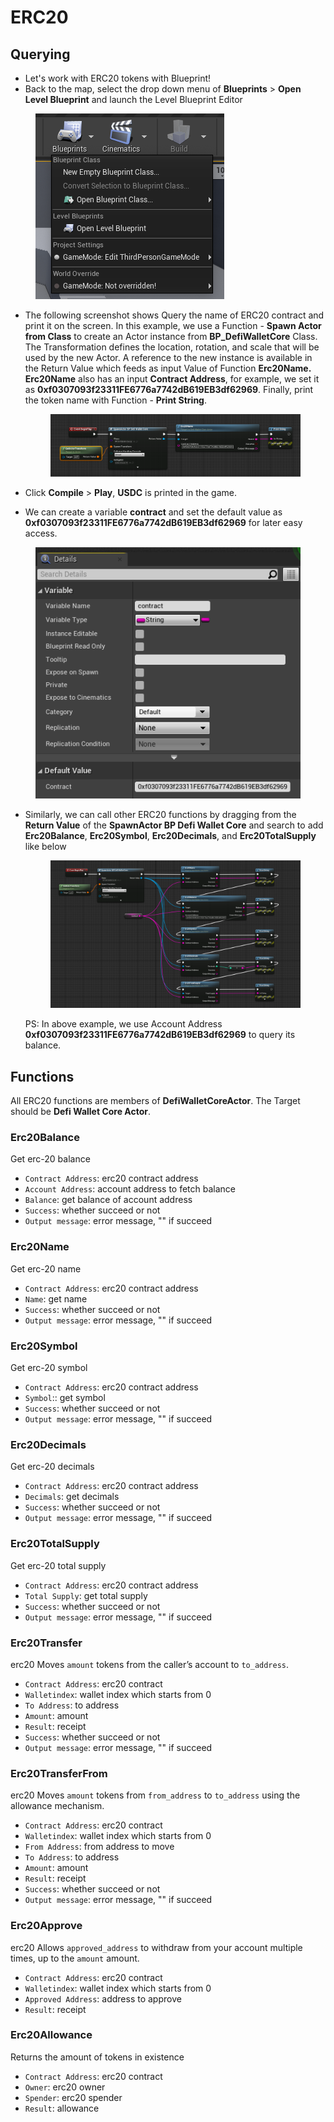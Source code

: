 # ERC20

## Querying

* Let's work with ERC20 tokens with Blueprint!
* Back to the map, select the drop down menu of **Blueprints** > **Open Level Blueprint** and launch the Level Blueprint Editor

<figure><img src="../../../.gitbook/assets/image (5).png" alt=""><figcaption></figcaption></figure>

*   The following screenshot shows Query the name of ERC20 contract and print it on the screen. In this example, we use a Function - **Spawn Actor from Class** to create an Actor instance from **BP\_DefiWalletCore** Class. The Transformation defines the location, rotation, and scale that will be used by the new Actor. A reference to the new instance is available in the Return Value which feeds as input Value of Function **Erc20Name. Erc20Name** also has an input **Contract Address**, for example, we set it as **0xf0307093f23311FE6776a7742dB619EB3df62969**. Finally, print the token name with Function - **Print String**.

    <figure><img src="../../../.gitbook/assets/image (17).png" alt=""><figcaption></figcaption></figure>


* Click **Compile** > **Play**, **USDC** is printed in the game.
* We can create a variable **contract** and set the default value as **0xf0307093f23311FE6776a7742dB619EB3df62969** for later easy access.

<figure><img src="../../../.gitbook/assets/image (19) (1).png" alt=""><figcaption></figcaption></figure>

*   Similarly, we can call other ERC20 functions by dragging from the **Return Value** of the **SpawnActor BP Defi Wallet Core** and search to add **Erc20Balance**, **Erc20Symbol**, **Erc20Decimals**, and **Erc20TotalSupply** like below

    <figure><img src="../../../.gitbook/assets/image (16) (1).png" alt=""><figcaption></figcaption></figure>

    PS: In above example, we use Account Address **0xf0307093f23311FE6776a7742dB619EB3df62969** to query its balance.

## Functions

All ERC20 functions are members of **DefiWalletCoreActor**. The Target should be **Defi Wallet Core Actor**.

### Erc20Balance

Get erc-20 balance

* `Contract Address`: erc20 contract address
* `Account Address`: account address to fetch balance
* `Balance`: get balance of account address
* `Success`: whether succeed or not
* `Output message`: error message, "" if succeed



### Erc20Name

Get erc-20 name

* `Contract Address`: erc20 contract address
* `Name`: get name
* `Success`: whether succeed or not
* `Output message`: error message, "" if succeed

### Erc20Symbol

Get erc-20 symbol

* `Contract Address`: erc20 contract address
* `Symbol`:: get symbol
* `Success`: whether succeed or not
* `Output message`: error message, "" if succeed

### Erc20Decimals

Get erc-20 decimals

* `Contract Address`: erc20 contract address
* `Decimals`: get decimals
* `Success`: whether succeed or not
* `Output message`: error message, "" if succeed

### Erc20TotalSupply

Get erc-20 total supply

* `Contract Address`: erc20 contract address
* `Total Supply`: get total supply
* `Success`: whether succeed or not
* `Output message`: error message, "" if succeed



### Erc20Transfer

erc20 Moves `amount` tokens from the caller’s account to `to_address`.

* `Contract Address`: erc20 contract
* `Walletindex`: wallet index which starts from 0
* `To Address`: to address
* `Amount`: amount
* `Result`: receipt
* `Success`: whether succeed or not
* `Output message`: error message, "" if succeed

### Erc20TransferFrom

erc20 Moves `amount` tokens from `from_address` to `to_address` using the allowance mechanism.

* `Contract Address`: erc20 contract
* `Walletindex`: wallet index which starts from 0
* `From Address`: from address to move
* `To Address`: to address
* `Amount`: amount
* `Result`: receipt
* `Success`: whether succeed or not
* `Output message`: error message, "" if succeed

### Erc20Approve

erc20 Allows `approved_address` to withdraw from your account multiple times, up to the `amount` amount.

* `Contract Address`: erc20 contract
* `Walletindex`: wallet index which starts from 0
* `Approved Address`: address to approve
* `Result`: receipt

### Erc20Allowance

Returns the amount of tokens in existence

* `Contract Address`: erc20 contract
* `Owner`: erc20 owner&#x20;
* `Spender`: erc20 spender
* `Result`: allowance
